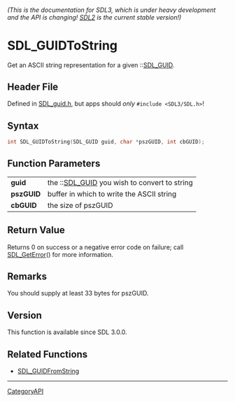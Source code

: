 ###### (This is the documentation for SDL3, which is under heavy development and the API is changing! [SDL2](https://wiki.libsdl.org/SDL2/) is the current stable version!)
# SDL_GUIDToString

Get an ASCII string representation for a given ::[SDL_GUID](SDL_GUID).

## Header File

Defined in [SDL_guid.h](https://github.com/libsdl-org/SDL/blob/main/include/SDL3/SDL_guid.h), but apps should _only_ `#include <SDL3/SDL.h>`!

## Syntax

```c
int SDL_GUIDToString(SDL_GUID guid, char *pszGUID, int cbGUID);

```

## Function Parameters

|                 |                                                          |
| --------------- | -------------------------------------------------------- |
| **guid**        | the ::[SDL_GUID](SDL_GUID) you wish to convert to string |
| **pszGUID**     | buffer in which to write the ASCII string                |
| **cbGUID**      | the size of pszGUID                                      |

## Return Value

Returns 0 on success or a negative error code on failure; call
[SDL_GetError](SDL_GetError)() for more information.

## Remarks

You should supply at least 33 bytes for pszGUID.

## Version

This function is available since SDL 3.0.0.

## Related Functions

* [SDL_GUIDFromString](SDL_GUIDFromString)

----
[CategoryAPI](CategoryAPI)

